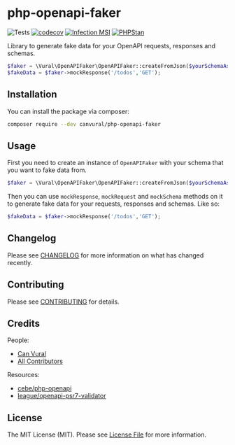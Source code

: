 # php-openapi-faker

![Tests](https://github.com/canvural/php-openapi-faker/workflows/Tests/badge.svg)
[![codecov](https://codecov.io/gh/canvural/php-openapi-faker/branch/master/graph/badge.svg)](https://codecov.io/gh/canvural/php-openapi-faker)
[![Infection MSI](https://badge.stryker-mutator.io/github.com/canvural/php-openapi-faker/master)](https://infection.github.io)
[![PHPStan](https://img.shields.io/badge/PHPStan-Level%20Max-brightgreen.svg?style=flat&logo=php)](https://phpstan.org)

Library to generate fake data for your OpenAPI requests, responses and schemas.

```php
$faker = \Vural\OpenAPIFaker\OpenAPIFaker::createFromJson($yourSchemaAsJson);
$fakeData = $faker->mockResponse('/todos','GET');
```

## Installation

You can install the package via composer:

```bash
composer require --dev canvural/php-openapi-faker
```

## Usage

First you need to create an instance of `OpenAPIFaker` with your schema that you want to fake data from.
```php
$faker = \Vural\OpenAPIFaker\OpenAPIFaker::createFromJson($yourSchemaAsJson);
```

Then you can use `mockResponse`, `mockRequest` and `mockSchema` methods on it to generate fake data for your requests, responses and schemas. Like so:

```php
$fakeData = $faker->mockResponse('/todos','GET');
```

## Changelog

Please see [CHANGELOG](CHANGELOG.md) for more information on what has changed recently.

## Contributing

Please see [CONTRIBUTING](CONTRIBUTING.md) for details.

## Credits

People:
- [Can Vural](https://github.com/canvural)
- [All Contributors](../../contributors)

Resources:
- [cebe/php-openapi](https://github.com/cebe/php-openapi)
- [league/openapi-psr7-validator](https://github.com/thephpleague/openapi-psr7-validator)

## License

The MIT License (MIT). Please see [License File](LICENSE.md) for more information.
